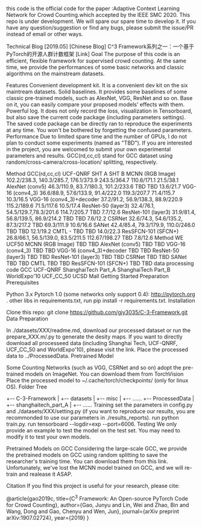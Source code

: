# 
this code is the official code for the paper :Adaptive Context Learning Network for
Crowd Counting.which accepted by the IEEE SMC 2020.
This repo is under development. We will spare our spare time to develop it. If you have any question/suggestion or find any bugs, please submit the issue/PR instead of email or other ways.

Technical Blog
[2019.05] [Chinese Blog] C^3 Framework系列之一：一个基于PyTorch的开源人群计数框架 [Link]
Goal
The purpose of this code is an efficient, flexible framework for supervised crowd counting. At the same time, we provide the performances of some basic networks and classic algorithms on the mainstream datasets.

Features
Convenient development kit. It is a convenient dev kit on the six maintream datasets.
Solid baselines. It provides some baselines of some classic pre-trained models, such as AlexNet, VGG, ResNet and so on. Base on it, you can easily compare your proposed models' effects with them.
Powerful log. It does not only record the loss, visualization in Tensorboard, but also save the current code package (including parameters settings). The saved code package can be directly ran to reproduce the experiments at any time. You won't be bothered by forgetting the confused parameters.
Performance
Due to limited spare time and the number of GPUs, I do not plan to conduct some experiments (named as "TBD"). If you are interested in the project, you are welcomed to submit your own experimental parameters and results. GCC(rd,cc,cl) stand for GCC dataset using random/cross-camera/cross-location/ splitting, respectively.

Method	GCC(rd,cc,cl)	UCF-QNRF	SHT A	SHT B
MCNN (RGB Image)	102.2/238.3, 140.3/285.7, 176.1/373.9	243.5/364.7	110.6/171.1	21.5/38.1
AlexNet (conv5)	46.3/110.9, 83.7/180.3, 101.2/233.6	TBD	TBD	13.6/21.7
VGG-16 (conv4_3)	36.6/88.9, 57.6/133.9, 91.4/222.0	119.3/207.7	71.4/115.7	10.3/16.5
VGG-16 (conv4_3)+decoder	37.2/91.2, 56.9/138.3, 88.9/220.9	115.2/189.6	71.5/117.6	10.5/17.4
ResNet-50 (layer3)	32.4/76.1, 54.5/129.7,78.3/201.6	114.7/205.7	TBD	7.7/12.6
ResNet-101 (layer3)	31.9/81.4, 56.8/139.5, 86.9/214.2	TBD	TBD	7.6/12.2
CSRNet	32.6/74.3, 54.6/135.2, 87.3/217.2	TBD	69.3/111.9	10.6/16.6
SANet	42.4/85.4, 79.3/179.9, 110.0/246.0	TBD	TBD	12.1/19.2
CMTL	-	TBD	TBD	14.0/22.3
ResSFCN-101 (SFCN+)	26.8/66.1, 56.5/139.0, 83.5/211.5	112.67/198.27	TBD	7.8/12.6
Method	WE	UCF50
MCNN (RGB Image)	TBD	TBD
AlexNet (conv5)	TBD	TBD
VGG-16 (conv4_3)	TBD	TBD
VGG-16 (conv4_3)+decoder	TBD	TBD
ResNet-50 (layer3)	TBD	TBD
ResNet-101 (layer3)	TBD	TBD
CSRNet	TBD	TBD
SANet	TBD	TBD
CMTL	TBD	TBD
ResSFCN-101 (SFCN+)	TBD	TBD
data processing code
 GCC
 UCF-QNRF
 ShanghaiTech Part_A
 ShanghaiTech Part_B
 WorldExpo'10
 UCF_CC_50
 UCSD
 Mall
Getting Started
Preparation
Prerequisites

Python 3.x
Pytorch 1.0 (some networks only support 0.4): http://pytorch.org .
other libs in requirements.txt, run pip install -r requirements.txt.
Installation

Clone this repo:
git clone https://github.com/gjy3035/C-3-Framework.git
Data Preparation

In ./datasets/XXX/readme.md, download our processed dataset or run the prepare_XXX.m/.py to generate the desity maps. If you want to directly download all processeed data (including Shanghai Tech, UCF-QNRF, UCF_CC_50 and WorldExpo'10), please visit the link.
Place the processed data to ../ProcessedData.
Pretrained Model

Some Counting Networks (such as VGG, CSRNet and so on) adopt the pre-trained models on ImageNet. You can download them from TorchVision
Place the processed model to ~/.cache/torch/checkpoints/ (only for linux OS).
Folder Tree

+-- C-3-Framework
|   +-- datasets
|   +-- misc
|   +-- ......
+-- ProcessedData
|   +-- shanghaitech_part_A
|   +-- ......
Training
set the parameters in config.py and ./datasets/XXX/setting.py (if you want to reproduce our results, you are recommonded to use our parameters in ./results_reports).
run python train.py.
run tensorboard --logdir=exp --port=6006.
Testing
We only provide an example to test the model on the test set. You may need to modify it to test your own models.

Pretrained Models on GCC
Considering the large-scale GCC, we provide the pretrained models on GCC using random splitting to save the researcher's training time. You can download them from this link. Unfortunately, we've lost the MCNN model trained on GCC, and we will re-train and realease it ASAP.

Citation
If you find this project is useful for your research, please cite:


@article{gao2019c,
  title={C$^3$ Framework: An Open-source PyTorch Code for Crowd Counting},
  author={Gao, Junyu and Lin, Wei and Zhao, Bin and Wang, Dong and Gao, Chenyu and Wen, Jun},
  journal={arXiv preprint arXiv:1907.02724},
  year={2019}
}
